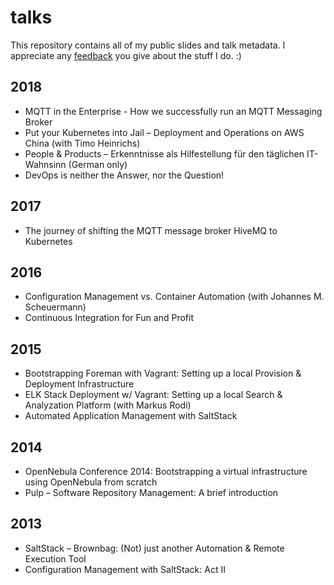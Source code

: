 # talks

This repository contains all of my public slides and talk metadata. I appreciate any [feedback](https://sayat.me/arbe) you give about the stuff I do. :)

## 2018

* MQTT in the Enterprise - How we successfully run an MQTT Messaging Broker
* Put your Kubernetes into Jail – Deployment and Operations on AWS China (with Timo Heinrichs)
* People & Products – Erkenntnisse als Hilfestellung für den täglichen IT-Wahnsinn (German only)
* DevOps is neither the Answer, nor the Question!

## 2017

* The journey of shifting the MQTT message broker HiveMQ to Kubernetes

## 2016

* Configuration Management vs. Container Automation (with Johannes M. Scheuermann)
* Continuous Integration for Fun and Profit

## 2015

* Bootstrapping Foreman with Vagrant: Setting up a local Provision & Deployment Infrastructure
* ELK Stack Deployment w/ Vagrant: Setting up a local Search & Analyzation Platform (with Markus Rodi)
* Automated Application Management with SaltStack

## 2014

* OpenNebula Conference 2014: Bootstrapping a virtual infrastructure using OpenNebula from scratch
* Pulp – Software Repository Management: A brief introduction

## 2013

* SaltStack – Brownbag: (Not) just another Automation & Remote Execution Tool
* Configuration Management with SaltStack: Act II
